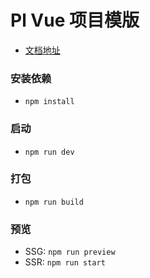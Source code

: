 # Pl Vue 项目模版

- [文档地址](http://plvue.hpyyb.cn/)

### 安装依赖

- `npm install`

### 启动

- `npm run dev`

### 打包

- `npm run build`

### 预览

- SSG: `npm run preview`
- SSR: `npm run start`
